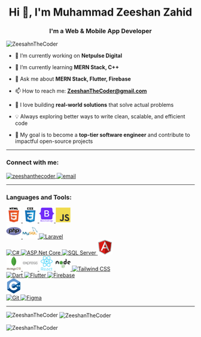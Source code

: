 <h1 align="center">Hi 👋, I'm Muhammad Zeeshan Zahid</h1>
<h3 align="center">I'm a Web & Mobile App Developer</h3>

<p align="left"> 
  <img src="https://komarev.com/ghpvc/?username=ZeesahnTheCoder&label=Profile%20views&color=0e75b6&style=flat" alt="ZeesahnTheCoder" /> 
</p>

- 🔭 I’m currently working on **Netpulse Digital**

- 🌱 I’m currently learning **MERN Stack, C++**

- 💬 Ask me about **MERN Stack, Flutter, Firebase**

- 📫 How to reach me: **ZeeshanTheCoder@gmail.com**

- 🚀 I love building **real-world solutions** that solve actual problems

- 💡 Always exploring better ways to write clean, scalable, and efficient code

- 🎯 My goal is to become a **top-tier software engineer** and contribute to impactful open-source projects

---

<h3 align="left">Connect with me:</h3>
<p align="left">
  <a href="https://linkedin.com/in/zeeshanthecoder" target="_blank">
    <img align="center" src="https://cdn.jsdelivr.net/npm/simple-icons@3.0.1/icons/linkedin.svg" alt="zeeshanthecoder" height="30" width="40" />
  </a>
  <a href="mailto:ZeeshanTheCoder@gmail.com">
    <img align="center" src="https://cdn.jsdelivr.net/npm/simple-icons@3.0.1/icons/gmail.svg" alt="email" height="30" width="40" />
  </a>
</p>

---

<h3 align="left">Languages and Tools:</h3>
<p align="left">

<!-- Group 1: HTML, CSS, Bootstrap, JavaScript -->
<a href="https://www.w3.org/html/" target="_blank" rel="noreferrer"> 
  <img src="https://raw.githubusercontent.com/devicons/devicon/master/icons/html5/html5-original-wordmark.svg" alt="HTML5" width="40" height="40"/> 
</a>
<a href="https://www.w3schools.com/css/" target="_blank" rel="noreferrer"> 
  <img src="https://raw.githubusercontent.com/devicons/devicon/master/icons/css3/css3-original-wordmark.svg" alt="CSS3" width="40" height="40"/> 
</a>
<a href="https://getbootstrap.com" target="_blank" rel="noreferrer"> 
  <img src="https://raw.githubusercontent.com/devicons/devicon/master/icons/bootstrap/bootstrap-plain-wordmark.svg" alt="Bootstrap" width="40" height="40"/> 
</a>
<a href="https://developer.mozilla.org/en-US/docs/Web/JavaScript" target="_blank" rel="noreferrer"> 
  <img src="https://raw.githubusercontent.com/devicons/devicon/master/icons/javascript/javascript-original.svg" alt="JavaScript" width="40" height="40"/> 
</a>

<br/>

<!-- Group 2: PHP, MySQL, Laravel -->
<a href="https://www.php.net" target="_blank" rel="noreferrer"> 
  <img src="https://raw.githubusercontent.com/devicons/devicon/master/icons/php/php-original.svg" alt="PHP" width="40" height="40"/> 
</a>
<a href="https://www.mysql.com/" target="_blank" rel="noreferrer"> 
  <img src="https://raw.githubusercontent.com/devicons/devicon/master/icons/mysql/mysql-original-wordmark.svg" alt="MySQL" width="40" height="40"/> 
</a>
<a href="https://laravel.com/" target="_blank" rel="noreferrer"> 
  <img src="https://cdn.worldvectorlogo.com/logos/laravel-2.svg" alt="Laravel" width="40" height="40"/> 
</a>

<br/>

<!-- Group 3: C#, ASP.Net Core, SQL Server, Angular -->
<a href="https://docs.microsoft.com/en-us/dotnet/csharp/" target="_blank" rel="noreferrer">
  <img src="https://cdn.worldvectorlogo.com/logos/c--4.svg" alt="C#" width="40" height="40"/>
</a>
<a href="https://dotnet.microsoft.com/apps/aspnet" target="_blank" rel="noreferrer">
  <img src="https://upload.wikimedia.org/wikipedia/commons/0/0e/Microsoft_.NET_logo.png" alt="ASP.Net Core" width="40" height="40"/>
</a>
<a href="https://www.microsoft.com/en-us/sql-server/" target="_blank" rel="noreferrer">
  <img src="https://brandslogos.com/wp-content/uploads/images/microsoft-sql-server-logo.png" alt="SQL Server" width="40" height="40"/>
</a>
<a href="https://angular.io/" target="_blank" rel="noreferrer">
  <img src="https://raw.githubusercontent.com/devicons/devicon/master/icons/angularjs/angularjs-original.svg" alt="Angular" width="40" height="40"/>
</a>

<br/>

<!-- Group 4: MongoDB, Express JS, React JS, Node JS, Tailwind CSS -->
<a href="https://www.mongodb.com/" target="_blank" rel="noreferrer">
  <img src="https://raw.githubusercontent.com/devicons/devicon/master/icons/mongodb/mongodb-original-wordmark.svg" alt="MongoDB" width="40" height="40"/>
</a>
<a href="https://expressjs.com" target="_blank" rel="noreferrer">
  <img src="https://raw.githubusercontent.com/devicons/devicon/master/icons/express/express-original-wordmark.svg" alt="Express.js" width="40" height="40"/>
</a>
<a href="https://reactjs.org/" target="_blank" rel="noreferrer">
  <img src="https://raw.githubusercontent.com/devicons/devicon/master/icons/react/react-original-wordmark.svg" alt="React.js" width="40" height="40"/>
</a>
<a href="https://nodejs.org/" target="_blank" rel="noreferrer">
  <img src="https://raw.githubusercontent.com/devicons/devicon/master/icons/nodejs/nodejs-original-wordmark.svg" alt="Node.js" width="40" height="40"/>
</a>
<a href="https://tailwindcss.com/" target="_blank" rel="noreferrer">
  <img src="https://www.vectorlogo.zone/logos/tailwindcss/tailwindcss-icon.svg" alt="Tailwind CSS" width="40" height="40"/>
</a>

<br/>

<!-- Group 5: Dart, Flutter, Firebase -->
<a href="https://dart.dev" target="_blank" rel="noreferrer">
  <img src="https://www.vectorlogo.zone/logos/dartlang/dartlang-icon.svg" alt="Dart" width="40" height="40"/>
</a>
<a href="https://flutter.dev" target="_blank" rel="noreferrer">
  <img src="https://www.vectorlogo.zone/logos/flutterio/flutterio-icon.svg" alt="Flutter" width="40" height="40"/>
</a>
<a href="https://firebase.google.com/" target="_blank" rel="noreferrer">
  <img src="https://www.vectorlogo.zone/logos/firebase/firebase-icon.svg" alt="Firebase" width="40" height="40"/>
</a>

<br/>

<!-- Group 6: C++ -->
<a href="https://isocpp.org/" target="_blank" rel="noreferrer">
  <img src="https://raw.githubusercontent.com/devicons/devicon/master/icons/cplusplus/cplusplus-original.svg" alt="C++" width="40" height="40"/>
</a>

<br />

<!-- Tools -->
<a href="https://git-scm.com/" target="_blank" rel="noreferrer"> 
  <img src="https://www.vectorlogo.zone/logos/git-scm/git-scm-icon.svg" alt="Git" width="40" height="40"/> 
</a>
<a href="https://www.figma.com/" target="_blank" rel="noreferrer"> 
  <img src="https://www.vectorlogo.zone/logos/figma/figma-icon.svg" alt="Figma" width="40" height="40"/> 
</a>
</p>


---

<p><img align="left" src="https://github-readme-stats.vercel.app/api/top-langs?username=ZeeshanTheCoder&show_icons=true&locale=en&layout=compact" alt="ZeeshanTheCoder" /></p>

<p>&nbsp;<img align="center" src="https://github-readme-stats.vercel.app/api?username=ZeeshanTheCoder&show_icons=true&locale=en" alt="ZeeshanTheCoder" /></p>

<p><img align="center" src="https://github-readme-streak-stats.herokuapp.com/?user=ZeeshanTheCoder&" alt="ZeeshanTheCoder" /></p>
